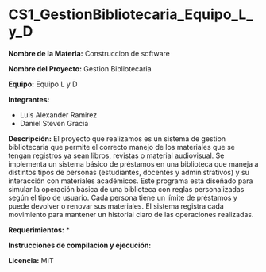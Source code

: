 # CS1_GestionBibliotecaria_Equipo_L_y_D

**Nombre de la Materia:** Construccion de software

**Nombre del Proyecto:** Gestion Bibliotecaria

**Equipo:** Equipo L y D

**Integrantes:**
* Luis Alexander Ramirez
* Daniel Steven Gracia

**Descripción:**
El proyecto que realizamos es un sistema de gestion bibliotecaria que permite el correcto manejo de los materiales que se tengan registros ya sean libros, revistas o material audiovisual.
Se implementa un sistema básico de préstamos en una biblioteca que maneja a distintos tipos de personas (estudiantes, docentes y administrativos) y su interacción con materiales académicos. Este programa está diseñado para simular la operación básica de una biblioteca con reglas personalizadas según el tipo de usuario. Cada persona tiene un límite de préstamos y puede devolver o renovar sus materiales. El sistema registra cada movimiento para mantener un historial claro de las operaciones realizadas.

**Requerimientos:**
* 
 
**Instrucciones de compilación y ejecución:**


**Licencia:** MIT

